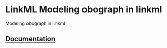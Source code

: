 # LinkML Modeling obograph in linkml
Modeling obograph in linkml

## [Documentation](https://biodatamodels.github.io/obographs/)
